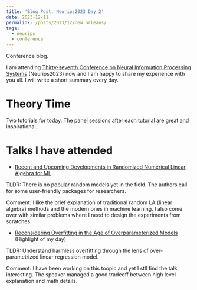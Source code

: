 ```yaml
---
title: 'Blog Post: Neurips2023 Day 2'
date: 2023-12-11
permalink: /posts/2023/12/new_orleans/
tags:
  - neurips
  - conference
---
```


Conference blog.

I am attending [Thirty-seventh Conference on Neural Information Processing Systems](https://neurips.cc/virtual/2023/calendar) (Neurips2023) now and I am happy to share my experience with you all. I will write a short summary every day.

# Theory Time
Two tutorials for today. The panel sessions after each tutorial are great and inspirational.

Talks I have attended
======
* [Recent and Upcoming Developments in Randomized Numerical Linear Algebra for ML](https://neurips.cc/virtual/2023/tutorial/73954)

TLDR: There is no popular random models yet in the field. The authors call for some user-friendly packages for researchers.

Comment: I like the brief explanation of traditional random LA (linear algebra) methods and the modern ones in machine learning. I also come over with similar problems where I need to design the experiments from scratches. 

* [Reconsidering Overfitting in the Age of Overparameterized Models](https://neurips.cc/virtual/2023/tutorial/73955) (Highlight of my day)

TLDR: Understand harmless overfitting through the lens of over-parametrized linear regression model. 

Comment: I have been working on this toopic and yet I stll find the talk interesting. The speaker managed a good tradeoff between high level explanation and math details.  

